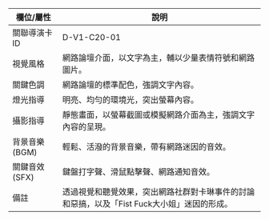 | 欄位/屬性 | 說明 |
|---|---|
| 關聯導演卡ID | D-V1-C20-01 |
| 視覺風格 | 網路論壇介面，以文字為主，輔以少量表情符號和網路圖片。 |
| 關鍵色調 | 網路論壇的標準配色，強調文字內容。 |
| 燈光指導 | 明亮、均勻的環境光，突出螢幕內容。 |
| 攝影指導 | 靜態畫面，以螢幕截圖或模擬網路介面為主，強調文字內容的呈現。 |
| 背景音樂 (BGM) | 輕鬆、活潑的背景音樂，帶有網路迷因的音效。 |
| 關鍵音效 (SFX) | 鍵盤打字聲、滑鼠點擊聲、網路通知音效。 |
| 備註 | 透過視覺和聽覺效果，突出網路社群對卡琳事件的討論和惡搞，以及「Fist Fuck大小姐」迷因的形成。 |
